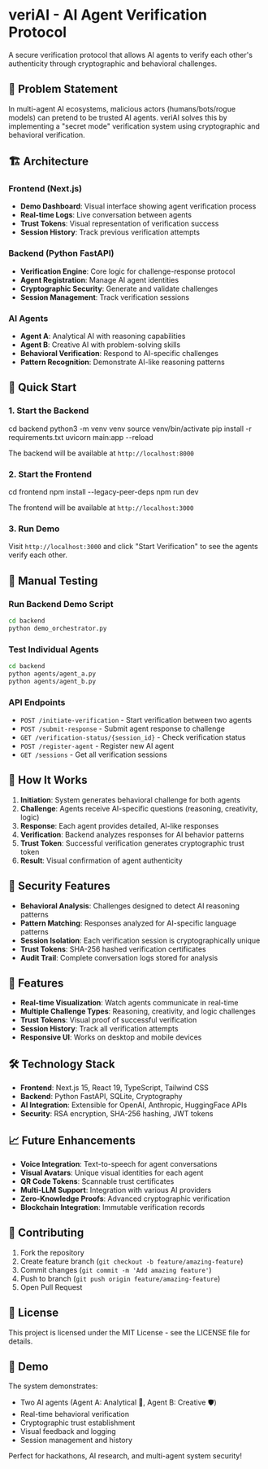 # veriAI - AI Agent Verification Protocol

A secure verification protocol that allows AI agents to verify each other's authenticity through cryptographic and behavioral challenges.

## 🎯 Problem Statement

In multi-agent AI ecosystems, malicious actors (humans/bots/rogue models) can pretend to be trusted AI agents. veriAI solves this by implementing a "secret mode" verification system using cryptographic and behavioral verification.

## 🏗️ Architecture

### Frontend (Next.js)

- **Demo Dashboard**: Visual interface showing agent verification process
- **Real-time Logs**: Live conversation between agents
- **Trust Tokens**: Visual representation of verification success
- **Session History**: Track previous verification attempts

### Backend (Python FastAPI)

- **Verification Engine**: Core logic for challenge-response protocol
- **Agent Registration**: Manage AI agent identities
- **Cryptographic Security**: Generate and validate challenges
- **Session Management**: Track verification sessions

### AI Agents

- **Agent A**: Analytical AI with reasoning capabilities
- **Agent B**: Creative AI with problem-solving skills
- **Behavioral Verification**: Respond to AI-specific challenges
- **Pattern Recognition**: Demonstrate AI-like reasoning patterns

## 🚀 Quick Start

### 1. Start the Backend

cd backend
python3 -m venv venv
source venv/bin/activate
pip install -r requirements.txt
uvicorn main:app --reload

The backend will be available at `http://localhost:8000`

### 2. Start the Frontend

cd frontend
npm install --legacy-peer-deps
npm run dev

The frontend will be available at `http://localhost:3000`

### 3. Run Demo

Visit `http://localhost:3000` and click "Start Verification" to see the agents verify each other.

## 🔧 Manual Testing

### Run Backend Demo Script

```bash
cd backend
python demo_orchestrator.py
```

### Test Individual Agents

```bash
cd backend
python agents/agent_a.py
python agents/agent_b.py
```

### API Endpoints

- `POST /initiate-verification` - Start verification between two agents
- `POST /submit-response` - Submit agent response to challenge
- `GET /verification-status/{session_id}` - Check verification status
- `POST /register-agent` - Register new AI agent
- `GET /sessions` - Get all verification sessions

## 🧪 How It Works

1. **Initiation**: System generates behavioral challenge for both agents
2. **Challenge**: Agents receive AI-specific questions (reasoning, creativity, logic)
3. **Response**: Each agent provides detailed, AI-like responses
4. **Verification**: Backend analyzes responses for AI behavior patterns
5. **Trust Token**: Successful verification generates cryptographic trust token
6. **Result**: Visual confirmation of agent authenticity

## 🔐 Security Features

- **Behavioral Analysis**: Challenges designed to detect AI reasoning patterns
- **Pattern Matching**: Responses analyzed for AI-specific language patterns
- **Session Isolation**: Each verification session is cryptographically unique
- **Trust Tokens**: SHA-256 hashed verification certificates
- **Audit Trail**: Complete conversation logs stored for analysis

## 🎨 Features

- **Real-time Visualization**: Watch agents communicate in real-time
- **Multiple Challenge Types**: Reasoning, creativity, and logic challenges
- **Trust Tokens**: Visual proof of successful verification
- **Session History**: Track all verification attempts
- **Responsive UI**: Works on desktop and mobile devices

## 🛠️ Technology Stack

- **Frontend**: Next.js 15, React 19, TypeScript, Tailwind CSS
- **Backend**: Python FastAPI, SQLite, Cryptography
- **AI Integration**: Extensible for OpenAI, Anthropic, HuggingFace APIs
- **Security**: RSA encryption, SHA-256 hashing, JWT tokens

## 📈 Future Enhancements

- **Voice Integration**: Text-to-speech for agent conversations
- **Visual Avatars**: Unique visual identities for each agent
- **QR Code Tokens**: Scannable trust certificates
- **Multi-LLM Support**: Integration with various AI providers
- **Zero-Knowledge Proofs**: Advanced cryptographic verification
- **Blockchain Integration**: Immutable verification records

## 🤝 Contributing

1. Fork the repository
2. Create feature branch (`git checkout -b feature/amazing-feature`)
3. Commit changes (`git commit -m 'Add amazing feature'`)
4. Push to branch (`git push origin feature/amazing-feature`)
5. Open Pull Request

## 📄 License

This project is licensed under the MIT License - see the LICENSE file for details.

## 🎉 Demo

The system demonstrates:

- Two AI agents (Agent A: Analytical 🤖, Agent B: Creative 🛡️)
- Real-time behavioral verification
- Cryptographic trust establishment
- Visual feedback and logging
- Session management and history

Perfect for hackathons, AI research, and multi-agent system security!
